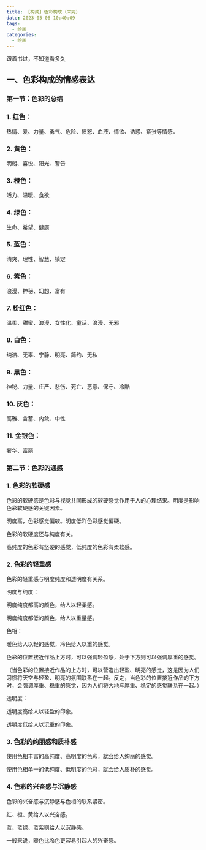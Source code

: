 ```yaml
---
title: 【构成】色彩构成（未完）
date: 2023-05-06 10:40:09
tags:
  - 绘画
categories:
  - 绘画
---
```


跟着书过，不知道看多久

## 一、色彩构成的情感表达

### 第一节：色彩的总结

### 1. 红色：

热情、爱、力量、勇气、危险、愤怒、血液、情欲、诱惑、紧张等情感。

### 2. 黄色：

明朗、喜悦、阳光、警告

### 3. 橙色：

活力、温暖、食欲

### 4. 绿色：

生命、希望、健康

### 5. 蓝色：

清爽、理性、智慧、镇定

### 6. 紫色：

浪漫、神秘、幻想、富有

### 7. 粉红色：

温柔、甜蜜、浪漫、女性化、童话、浪漫、无邪

### 8. 白色：

纯洁、无辜、宁静、明亮、简约、无私

### 9. 黑色：

神秘、力量、庄严、悲伤、死亡、恶意、保守、冷酷

### 10. 灰色：

高雅、含蓄、内敛、中性

### 11. 金银色：

奢华、富丽

### 第二节：色彩的通感

### 1. 色彩的软硬感

色彩的软硬感是色彩与视觉共同形成的软硬感觉作用于人的心理结果。明度是影响色彩软硬感的关键因素。

明度高，色彩感觉偏软。明度低吖色彩感觉偏硬。

色彩的软硬度还与纯度有关。

高纯度的色彩有坚硬的感觉，低纯度的色彩有柔软感。

### 2. 色彩的轻重感

色彩的轻重感与明度纯度和透明度有关系。

明度与纯度：

明度纯度都高的颜色，给人以轻柔感。

明度纯度都低的颜色，给人以重量感。

色相：

暖色给人以轻的感觉，冷色给人以重的感觉。

色彩的位置接近作品上方时，可以强调轻盈感，处于下方则可以强调厚重的感觉。

（当色彩的位置接近作品的上方时，可以营造出轻盈、明亮的感觉，这是因为人们习惯将天空与轻盈、明亮的氛围联系在一起。反之，当色彩的位置接近作品的下方时，会强调厚重、稳重的感觉，因为人们将大地与厚重、稳定的感觉联系在一起。）

透明度：

透明度高给人以轻盈的印象。

透明度低给人以沉重的印象。

### 3. 色彩的绚丽感和质朴感

使用色相丰富的高纯度、高明度的色彩，就会给人绚丽的感觉。

使用色相单一的低纯度、低明度的色彩，就会给人质朴的感觉。

### 4. 色彩的兴奋感与沉静感

色彩的兴奋感与沉静感与色相的联系紧密。

红、橙、黄给人以兴奋感。

蓝、蓝绿、蓝紫则给人以沉静感。

一般来说，暖色比冷色更容易引起人的兴奋感。

<!--

建子任务，预估工时，手动补全实际完成公式

在任务下建新任务，然后填写预估工时

![](../images/image-20230506135300582.png)

开始切换为进行中，点为不需要自动补足blabla

![](../images/image-20230506135322713.png)

如果自动补全工时，创建时间和预计开始时间范围内的时间会被补位任务工时。

![](../images/image-20230506135410013.png)

 -->
